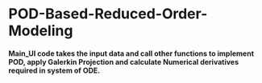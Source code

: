 # POD-Based-Reduced-Order-Modeling

#### Main_UI code takes the input data and call other functions to implement POD, apply Galerkin Projection and calculate Numerical derivatives required in system of ODE.
